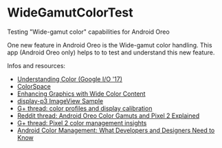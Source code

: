# WideGamutColorTest
Testing "Wide-gamut color" capabilities for Android Oreo

One new feature in Android Oreo is the Wide-gamut color handling. This app (Android Oreo only) helps to to test and understand this new feature.

Infos and resources:
* [Understanding Color (Google I/O '17)](https://youtu.be/r8NeG0wmFXM)
* [ColorSpace](https://developer.android.com/reference/android/graphics/ColorSpace.html)
* [Enhancing Graphics with Wide Color Content](https://developer.android.com/training/wide-color-gamut/index.html)
* [display-p3 ImageView Sample](https://github.com/googlesamples/android-ndk/tree/master/display-p3)
* [G+ thread: color profiles and display calibration](https://plus.google.com/+supercurioFrancoisSimond/posts/jQpmonmtW3c)
* [Reddit thread: Android Oreo Color Gamuts and Pixel 2 Explained](https://www.reddit.com/r/Android/comments/77gm3r/android_oreo_color_gamuts_and_pixel_2_explained/)
* [G+ thread: Pixel 2 color management insights](https://plus.google.com/+supercurioFrancoisSimond/posts/8feW5GMgGgt)
* [Android Color Management: What Developers and Designers Need to Know](https://medium.com/google-design/android-color-management-what-developers-and-designers-need-to-know-4fdd8054557e)
